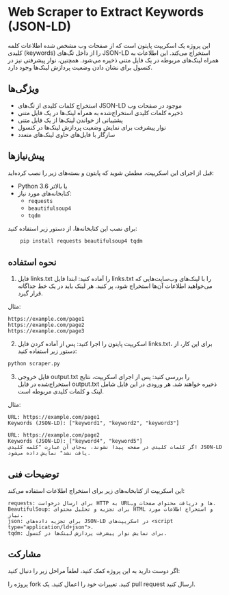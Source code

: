 # Web Scraper to Extract Keywords (JSON-LD)

این پروژه یک اسکریپت پایتون است که از صفحات وب مشخص شده اطلاعات کلمه کلیدی (keywords) را از داخل تگ‌های JSON-LD استخراج می‌کند. این اطلاعات به همراه لینک‌های مربوطه در یک فایل متنی ذخیره می‌شود. همچنین، نوار پیشرفتی نیز در کنسول برای نشان دادن وضعیت پردازش لینک‌ها وجود دارد.

## ویژگی‌ها

- استخراج کلمات کلیدی از تگ‌های JSON-LD موجود در صفحات وب
- ذخیره کلمات کلیدی استخراج‌شده به همراه لینک‌ها در یک فایل متنی
- پشتیبانی از خواندن لینک‌ها از یک فایل متنی
- نوار پیشرفت برای نمایش وضعیت پردازش لینک‌ها در کنسول
- سازگار با فایل‌های حاوی لینک‌های متعدد

## پیش‌نیازها

قبل از اجرای این اسکریپت، مطمئن شوید که پایتون و بسته‌های زیر را نصب کرده‌اید:

- Python 3.6 یا بالاتر
- کتابخانه‌های مورد نیاز:
  - `requests`
  - `beautifulsoup4`
  - `tqdm`

برای نصب این کتابخانه‌ها، از دستور زیر استفاده کنید:

```bash
    pip install requests beautifulsoup4 tqdm
```

## نحوه استفاده
1. فایل links.txt را آماده کنید:
ابتدا فایل links.txt را با لینک‌های وب‌سایت‌هایی که می‌خواهید اطلاعات آن‌ها استخراج شود، پر کنید. هر لینک باید در یک خط جداگانه قرار گیرد.

مثال:
```
https://example.com/page1
https://example.com/page2
https://example.com/page3
```

2. اسکریپت پایتون را اجرا کنید:
پس از آماده کردن فایل links.txt، برای این کار، از دستور زیر استفاده کنید:

```bash
python scraper.py
```
3. فایل خروجی output.txt را بررسی کنید:
پس از اجرای اسکریپت، نتایج استخراج‌شده در فایل output.txt ذخیره خواهند شد. هر ورودی در این فایل شامل لینک و کلمات کلیدی مربوطه است.

مثال:
```
URL: https://example.com/page1
Keywords (JSON-LD): ["keyword1", "keyword2", "keyword3"]

URL: https://example.com/page2
Keywords (JSON-LD): ["keyword4", "keyword5"]
اگر کلمات کلیدی در صفحه پیدا نشوند، به‌جای آن عبارت "کلمه کلیدی JSON-LD یافت نشد" نمایش داده می‌شود.
```
## توضیحات فنی
این اسکریپت از کتابخانه‌های زیر برای استخراج اطلاعات استفاده می‌کند:
```
requests: برای ارسال درخواست HTTP به URLها و دریافت محتوای صفحات وب.
BeautifulSoup: برای تجزیه و تحلیل محتوای HTML و استخراج اطلاعات مورد نیاز.
json: برای تجزیه داده‌های JSON-LD در اسکریپت‌های <script type="application/ld+json">.
tqdm: برای نمایش نوار پیشرفت پردازش لینک‌ها در کنسول.
```
## مشارکت
اگر دوست دارید به این پروژه کمک کنید، لطفاً مراحل زیر را دنبال کنید:

پروژه را fork کنید.
تغییرات خود را اعمال کنید.
یک pull request ارسال کنید.
